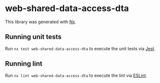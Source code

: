 # web-shared-data-access-dta

This library was generated with [Nx](https://nx.dev).

## Running unit tests

Run `nx test web-shared-data-access-dta` to execute the unit tests via [Jest](https://jestjs.io).

## Running lint

Run `nx lint web-shared-data-access-dta` to execute the lint via [ESLint](https://eslint.org/).
